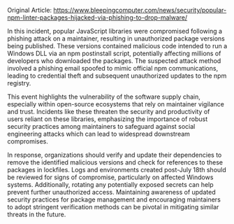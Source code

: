 Original Article: https://www.bleepingcomputer.com/news/security/popular-npm-linter-packages-hijacked-via-phishing-to-drop-malware/

In this incident, popular JavaScript libraries were compromised following a phishing attack on a maintainer, resulting in unauthorized package versions being published. These versions contained malicious code intended to run a Windows DLL via an npm postinstall script, potentially affecting millions of developers who downloaded the packages. The suspected attack method involved a phishing email spoofed to mimic official npm communications, leading to credential theft and subsequent unauthorized updates to the npm registry.

This event highlights the vulnerability of the software supply chain, especially within open-source ecosystems that rely on maintainer vigilance and trust. Incidents like these threaten the security and productivity of users reliant on these libraries, emphasizing the importance of robust security practices among maintainers to safeguard against social engineering attacks which can lead to widespread downstream compromises.

In response, organizations should verify and update their dependencies to remove the identified malicious versions and check for references to these packages in lockfiles. Logs and environments created post-July 18th should be reviewed for signs of compromise, particularly on affected Windows systems. Additionally, rotating any potentially exposed secrets can help prevent further unauthorized access. Maintaining awareness of updated security practices for package management and encouraging maintainers to adopt stringent verification methods can be pivotal in mitigating similar threats in the future.